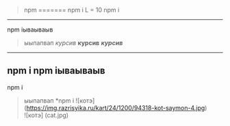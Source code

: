 >npm 
=======
npm i
L = 10
npm i
___
npm iываываыв
> ыыпапвап
*курсив*
**курсив**
***курсив***
***
npm i
npm iываываыв
--- 
npm i 
>  ыыпапвап
*npm i
![котэ] (https://img.razrisyika.ru/kart/24/1200/94318-kot-saymon-4.jpg)  
![котэ] (cat.jpg)  
